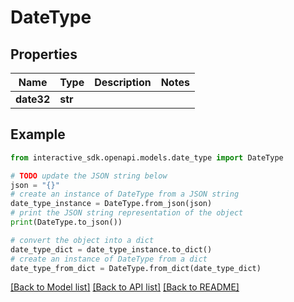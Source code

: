 # DateType


## Properties

Name | Type | Description | Notes
------------ | ------------- | ------------- | -------------
**date32** | **str** |  | 

## Example

```python
from interactive_sdk.openapi.models.date_type import DateType

# TODO update the JSON string below
json = "{}"
# create an instance of DateType from a JSON string
date_type_instance = DateType.from_json(json)
# print the JSON string representation of the object
print(DateType.to_json())

# convert the object into a dict
date_type_dict = date_type_instance.to_dict()
# create an instance of DateType from a dict
date_type_from_dict = DateType.from_dict(date_type_dict)
```
[[Back to Model list]](../README.md#documentation-for-models) [[Back to API list]](../README.md#documentation-for-api-endpoints) [[Back to README]](../README.md)


